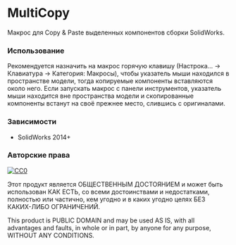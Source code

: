 ﻿# MultiCopy
Макрос для Copy & Paste выделенных компонентов сборки SolidWorks.

### Использование

Рекомендуется назначить на макрос горячую клавишу (Настрока... → Клавиатура → Категория: Макросы), чтобы указатель мыши находился в пространстве модели, тогда копируемые компоненты вставляются около него. Если запускать макрос с панели инструментов, указатель мыши находится вне пространства модели и скопированные компоненты встанут на своё прежнее место, слившись с оригиналами.

### Зависимости
- SolidWorks 2014+

### Авторские права
[![CC0](https://licensebuttons.net/p/zero/1.0/88x31.png)](http://creativecommons.org/publicdomain/zero/1.0/)

Этот продукт является ОБЩЕСТВЕННЫМ ДОСТОЯНИЕМ и может быть использован КАК ЕСТЬ, со всеми достоинствами и недостатками, полностью или частично, кем угодно и в каких угодно целях БЕЗ КАКИХ-ЛИБО ОГРАНИЧЕНИЙ.

This product is PUBLIC DOMAIN and may be used AS IS, with all advantages and faults, in whole or in part, by anyone for any purpose, WITHOUT ANY CONDITIONS.
